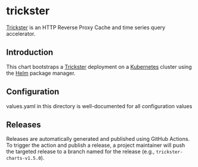 # trickster

[Trickster](https://github.com/tricksterproxy/trickster) is an HTTP Reverse Proxy Cache and time series query accelerator.

## Introduction

This chart bootstraps a [Trickster](https://github.com/tricksterproxy/trickster) deployment on a [Kubernetes](http://kubernetes.io) cluster using the [Helm](https://helm.sh) package manager.

## Configuration

values.yaml in this directory is well-documented for all configuration values

## Releases

Releases are automatically generated and published using GitHub Actions. To trigger the action and publish a release, a project maintainer will push the targeted release to a branch named for the release (e.g., `trickster-charts-v1.5.0`).
